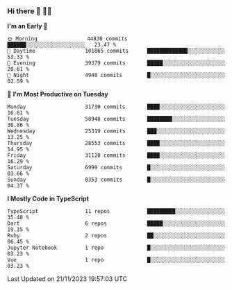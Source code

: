 ### Hi there 👋 🧑‍💻



<!--START_SECTION:waka-->
**I'm an Early 🐤** 

```text
🌞 Morning                44830 commits       ██████░░░░░░░░░░░░░░░░░░░   23.47 % 
🌆 Daytime                101865 commits      █████████████░░░░░░░░░░░░   53.33 % 
🌃 Evening                39379 commits       █████░░░░░░░░░░░░░░░░░░░░   20.61 % 
🌙 Night                  4948 commits        █░░░░░░░░░░░░░░░░░░░░░░░░   02.59 % 
```
📅 **I'm Most Productive on Tuesday** 

```text
Monday                   31730 commits       ████░░░░░░░░░░░░░░░░░░░░░   16.61 % 
Tuesday                  58948 commits       ████████░░░░░░░░░░░░░░░░░   30.86 % 
Wednesday                25319 commits       ███░░░░░░░░░░░░░░░░░░░░░░   13.25 % 
Thursday                 28553 commits       ████░░░░░░░░░░░░░░░░░░░░░   14.95 % 
Friday                   31120 commits       ████░░░░░░░░░░░░░░░░░░░░░   16.29 % 
Saturday                 6999 commits        █░░░░░░░░░░░░░░░░░░░░░░░░   03.66 % 
Sunday                   8353 commits        █░░░░░░░░░░░░░░░░░░░░░░░░   04.37 % 
```


**I Mostly Code in TypeScript** 

```text
TypeScript               11 repos            █████████░░░░░░░░░░░░░░░░   35.48 % 
Dart                     6 repos             █████░░░░░░░░░░░░░░░░░░░░   19.35 % 
Ruby                     2 repos             ██░░░░░░░░░░░░░░░░░░░░░░░   06.45 % 
Jupyter Notebook         1 repo              █░░░░░░░░░░░░░░░░░░░░░░░░   03.23 % 
Vue                      1 repo              █░░░░░░░░░░░░░░░░░░░░░░░░   03.23 % 
```




 Last Updated on 21/11/2023 19:57:03 UTC
<!--END_SECTION:waka-->


